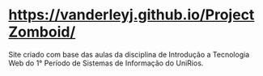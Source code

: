 #  https://vanderleyj.github.io/ProjectZomboid/
Site criado com base das aulas da disciplina de Introdução a Tecnologia Web do 1° Período de Sistemas de Informação do UniRios.
